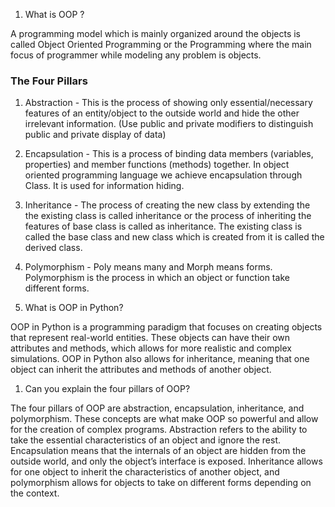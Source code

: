 1. What is OOP ?

A programming model which is mainly organized around the objects is called Object Oriented Programming or the Programming where the main focus of programmer while modeling any problem is objects. 

### The Four Pillars

1. Abstraction - This is the process of showing only essential/necessary features of an entity/object to the outside world and hide the other irrelevant information. (Use public and private modifiers to distinguish public and private display of data)
2. Encapsulation - This is a process of binding data members (variables, properties) and member functions (methods) together. In object oriented programming language we achieve encapsulation through Class. It is used for information hiding. 
3. Inheritance - The process of creating the new class by extending the the existing class is called inheritance or the process of inheriting the features of base class is called as inheritance.
The existing class is called the base class and new class which is created from it is called the derived class.
4. Polymorphism - Poly means many and Morph means forms. Polymorphism is the process in which an object or function take different forms.

1. What is OOP in Python?
    
OOP in Python is a programming paradigm that focuses on creating objects that represent real-world entities. These objects can have their own attributes and methods, which allows for more realistic and complex simulations. OOP in Python also allows for inheritance, meaning that one object can inherit the attributes and methods of another object.

1. Can you explain the four pillars of OOP?

The four pillars of OOP are abstraction, encapsulation, inheritance, and polymorphism. These concepts are what make OOP so powerful and allow for the creation of complex programs. Abstraction refers to the ability to take the essential characteristics of an object and ignore the rest. Encapsulation means that the internals of an object are hidden from the outside world, and only the object’s interface is exposed. Inheritance allows for one object to inherit the characteristics of another object, and polymorphism allows for objects to take on different forms depending on the context.  